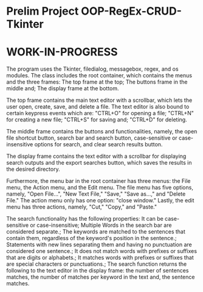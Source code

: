 # Prelim Project OOP-RegEx-CRUD-Tkinter
# WORK-IN-PROGRESS

The program uses the Tkinter, filedialog, messagebox, regex, and os modules. The class includes the root container, which contains the menus and the three frames:
    The top frame at the top;
    The buttons frame in the middle and;
    The display frame at the bottom.

The top frame contains the main text editor with a scrollbar, which lets the user open, create, save, and delete a file. The text editor is also bound to certain keypress events which are:
    "CTRL+O" for opening a file;
    "CTRL+N" for creating a new file;
    "CTRL+S" for saving and;
    "CTRL+D" for deleting. 
    
The middle frame contains the buttons and functionalities, namely, the open file shortcut button, search bar and search button, case-sensitive or case-insensitive options for search, and clear search results button.

The display frame contains the text editor with a scrollbar for displaying search outputs and the export searches button, which saves the results in the desired directory. 

Furthermore, the menu bar in the root container has three menus: the File menu, the Action menu, and the Edit menu. The file menu has five options, namely, "Open File...", "New Text File," "Save," "Save as...," and "Delete File." The action menu only has one option: "close window." Lastly, the edit menu has three actions, namely, "Cut," "Copy," and "Paste."

The search functionality has the following properties:
    It can be case-sensitive or case-insensitive;
    Multiple Words in the search bar are considered separate.;
    The keywords are matched to the sentences that contain them, regardless of the keyword's position in the sentence.;
    Statements with new lines separating them and having no punctuation are considered one sentence.;
    It does not match words with prefixes or suffixes that are digits or alphabets.;
    It matches words with prefixes or suffixes that are special characters or punctuations.;
    The search function returns the following to the text editor in the display frame:
        the number of sentences matches,
        the number of matches per keyword in the text and,
        the sentence matches.
